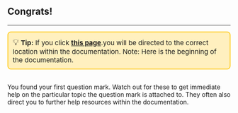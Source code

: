 ## Congrats!
***
<div style="border: 2px solid #ffcf30; background-color: #fff0bf; padding: 10px; border-radius: 8px; font-size: 15px;">
<span style="font-size: 20px;">💡</span>  <strong>Tip:</strong>  If you click 
<a href="https://icb-dcm.github.io/cOmicsArt/" target="_blank" style="font-weight: bold;">this page</a>.you will be directed to the correct location within the documentation. Note: Here is the beginning of the documentation.
</div>
<br>

You found your first question mark. Watch out for these to get immediate help on the
particular topic the question mark is attached to. They often also direct you to further
help resources within the documentation.